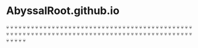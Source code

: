 # AbyssalRoot.github.io
:skull: :skull: :skull: :skull: :skull: :skull: :skull: :skull: :skull: :skull: :skull: :skull: :skull: :skull: :skull: :skull: :skull: :skull: :skull: :skull: :skull: :skull: :skull: :skull: :skull: :skull: :skull: :skull: :skull: :skull: :skull: :skull: :skull: :skull: :skull: :skull: :skull: :skull: :skull: :skull: :skull: :skull: :skull: :skull: :skull: :skull: :skull: :skull: :skull: :skull: :skull: :skull: :skull: :skull: :skull: :skull: :skull: :skull: :skull: :skull: :skull: :skull: :skull: :skull: :skull: :skull: :skull: :skull: :skull: :skull: :skull: :skull: :skull: :skull: :skull: :skull: :skull: :skull: :skull: :skull: :skull: :skull: :skull: :skull: :skull: :skull: :skull: :skull: :skull: :skull: :skull: :skull: :skull: :skull: :skull: 
